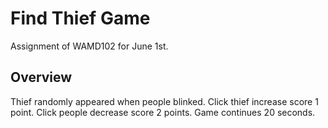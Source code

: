 # Find Thief Game
Assignment of WAMD102 for June 1st.

## Overview
Thief randomly appeared when people blinked.
Click thief increase score 1 point.
Click people decrease score 2 points.
Game continues 20 seconds.
